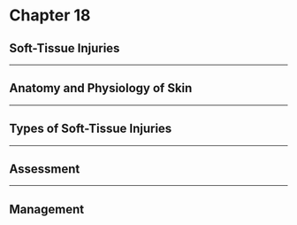 # Chapter 18
## Soft-Tissue Injuries

---

## Anatomy and Physiology of Skin

---

## Types of Soft-Tissue Injuries

---

## Assessment

---

## Management